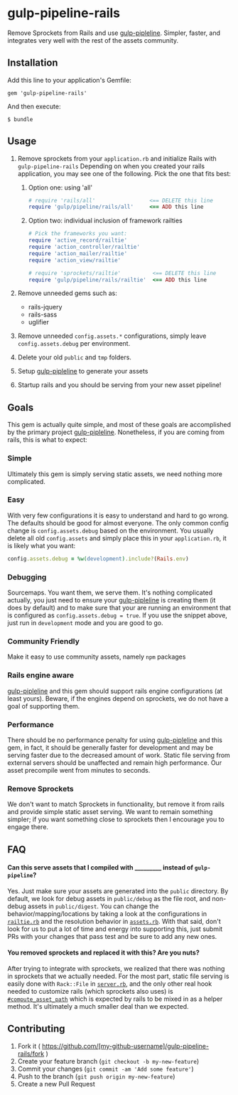 # gulp-pipeline-rails

Remove Sprockets from Rails and use [gulp-pipleline](https://github.com/alienfast/gulp-pipeline).  Simpler, faster, and integrates very well with the rest of the assets community.

## Installation

Add this line to your application's Gemfile:

    gem 'gulp-pipeline-rails'

And then execute:

    $ bundle

## Usage

1. Remove sprockets from your `application.rb` and initialize Rails with `gulp-pipeline-rails`
    Depending on when you created your rails application, you may see one of the following.  Pick the one that fits best:

    1. Option one: using 'all'
    
        ```ruby
        # require 'rails/all'                 <== DELETE this line
        require 'gulp/pipeline/rails/all'     <== ADD this line
        ``` 
    1. Option two: individual inclusion of framework railties
    
        ```ruby
        # Pick the frameworks you want:
        require 'active_record/railtie'
        require 'action_controller/railtie'
        require 'action_mailer/railtie'
        require 'action_view/railtie'
        
        # require 'sprockets/railtie'          <== DELETE this line
        require 'gulp/pipeline/rails/railtie'  <== ADD this line
        ``` 
    
1. Remove unneeded gems such as: 
   - rails-jquery
   - rails-sass
   - uglifier
   
1. Remove unneeded `config.assets.*` configurations, simply leave `config.assets.debug` per environment.

1. Delete your old `public` and `tmp` folders.
   
1. Setup [gulp-pipleline](https://github.com/alienfast/gulp-pipeline) to generate your assets

2. Startup rails and you should be serving from your new asset pipeline!
    
## Goals
This gem is actually quite simple, and most of these goals are accomplished by the primary project [gulp-pipleline](https://github.com/alienfast/gulp-pipeline).  Nonetheless, if you are coming from rails, this is what to expect:

### Simple 
Ultimately this gem is simply serving static assets, we need nothing more complicated.  

### Easy
With very few configurations it is easy to understand and hard to go wrong.  The defaults should be good for almost everyone.  The only common config change is `config.assets.debug` based on the environment.  You usually delete all old `config.assets` and simply place this in your `application.rb`, it is likely what you want:

```ruby
config.assets.debug = %w(development).include?(Rails.env)
```

### Debugging
Sourcemaps.  You want them, we serve them. It's nothing complicated actually, you just need to ensure your [gulp-pipleline](https://github.com/alienfast/gulp-pipeline) is creating them (it does by default) and to make sure that your are running an environment that is configured as `config.assets.debug = true`.  If you use the snippet above, just run in `development` mode and you are good to go.

### Community Friendly 
Make it easy to use community assets, namely `npm` packages

### Rails engine aware 
[gulp-pipleline](https://github.com/alienfast/gulp-pipeline) and this gem should support rails engine configurations (at least yours).  Beware, if the engines depend on sprockets, we do not have a goal of supporting them.

### Performance
There should be no performance penalty for using [gulp-pipleline](https://github.com/alienfast/gulp-pipeline) and this gem, in fact, it should be generally faster for development and may be serving faster due to the decreased amount of work.  Static file serving from external servers should be unaffected and remain high performance.  Our asset precompile went from minutes to seconds.

### Remove Sprockets
We don't want to match Sprockets in functionality, but remove it from rails and provide simple static asset serving.  We want to remain something simpler; if you want something close to sprockets then I encourage you to engage there.  

## FAQ

#### Can this serve assets that I compiled with _________ instead of `gulp-pipeline`?
Yes.  Just make sure your assets are generated into the `public` directory.  By default, we look for debug assets in `public/debug` as the file root, and non-debug assets in `public/digest`.  You can change the behavior/mapping/locations by taking a look at the configurations in [`railtie.rb`](https://github.com/alienfast/gulp-pipeline-rails/blob/master/lib/gulp/pipeline/rails/railtie.rb) and the resolution behavior in [`assets.rb`](https://github.com/alienfast/gulp-pipeline-rails/blob/master/lib/gulp/pipeline/rails/assets.rb).  With that said, don't look for us to put a lot of time and energy into supporting this, just submit PRs with your changes that pass test and be sure to add any new ones.
  
#### You removed sprockets and replaced it with this? Are you nuts?
After trying to integrate with sprockets, we realized that there was nothing in sprockets that we actually needed.  For the most part, static file serving is easily done with `Rack::File` in [`server.rb`](https://github.com/alienfast/gulp-pipeline-rails/blob/master/lib/gulp/pipeline/rails/server.rb), and the only other real hook needed to customize rails (which sprockets also uses) is [`#compute_asset_path`](https://github.com/alienfast/gulp-pipeline-rails/blob/master/lib/gulp/pipeline/rails/helper.rb) which is expected by rails to be mixed in as a helper method.  It's ultimately a much smaller deal than we expected.   

## Contributing

1. Fork it ( https://github.com/[my-github-username]/gulp-pipeline-rails/fork )
2. Create your feature branch (`git checkout -b my-new-feature`)
3. Commit your changes (`git commit -am 'Add some feature'`)
4. Push to the branch (`git push origin my-new-feature`)
5. Create a new Pull Request
